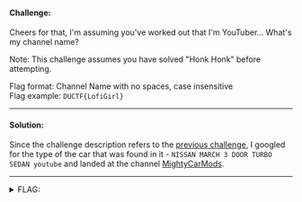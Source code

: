 #### Challenge:

Cheers for that, I'm assuming you've worked out that I'm YouTuber... What's my channel name?

Note: This challenge assumes you have solved "Honk Honk" before attempting.

Flag format: Channel Name with no spaces, case insensitive </br>
Flag example: `DUCTF{LofiGirl}`

---

#### Solution:

Since the challenge description refers to the [previous challenge](../Honk_Honk/README.md), I googled for the type of the car that was found in it - `NISSAN MARCH 3 DOOR TURBO SEDAN youtube` and landed at the channel [MightyCarMods](https://www.youtube.com/watch?v=B8f2n1OOAgA&ab_channel=MightyCarMods).

---

<details><summary>FLAG:</summary>

```
DUCTF{MightyCarMods}
```

</details>
<br/>
